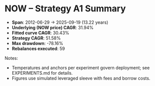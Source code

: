 # NOW – Strategy A1 Summary

- **Span**: 2012-06-29 → 2025-09-19 (13.22 years)
- **Underlying (NOW price) CAGR**: 31.94%
- **Fitted curve CAGR**: 30.43%
- **Strategy CAGR**: 51.58%
- **Max drawdown**: -78.16%
- **Rebalances executed**: 59

Notes:

- Temperatures and anchors per experiment govern deployment; see EXPERIMENTS.md for details.
- Figures use simulated leveraged sleeve with fees and borrow costs.

